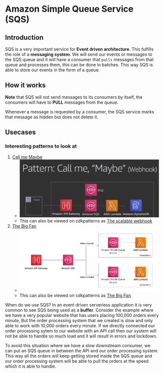 # Amazon Simple Queue Service (SQS)

## Introduction

SQS is a very important service for **Event driven architecture**. This fulfills the role of a **messaging system**. We will send our events or messages to the SQS queue and it will have a consumer that `pulls` messages from that queue and processes them, this can be done in batches. This way SQS is able to store our events in the form of a queue. 

<!-- This will look very similar to **eventbridge** where we also have a central bus where we send our messages but in this case those messages can only be processed by one single consumer at a time. -->


## How it works

**Note** that SQS will not send messages to its consumers by itself, the consumers will have to **PULL** messages from the queue. 

Whenever a message is requested by a consumer, the SQS service marks that message as hidden but does not delete it.


## Usecases

### Interesting patterns to look at 

1. [Call me Maybe](https://youtu.be/9IYpGTS7Jy0?t=1476)
    - ![call me maybe architecture](images/call-me-maybe-arch.png)
    - This can also be viewed on cdkpatterns as [The scalable webhook](https://github.com/cdk-patterns/serverless/blob/master/the-scalable-webhook/README.md)
2. [The Big Fan](https://youtu.be/9IYpGTS7Jy0?t=1808)
    - ![big-fan architecture](images/the-big-fan-arch.png)
    - This can also be viewed on cdkpatterns as [The Big Fan](https://github.com/cdk-patterns/serverless/tree/master/the-big-fan/typescript)

When do we use SQS? In an event driven serverless application it is very common to see SQS being used as a **buffer**. Consider the example where we have a very popular website that has users placing 100,000 orders every minute, But the order processing system that we created is slow and only able to work with 10,000 orders every minute. If we directly connected our order processing sytem to our website with an API call then our system will not be able to handle so much load and it will result in errors and lockdown.

To avoid this situation where we have a slow downstream consumer, we can put an SQS queue in between the API and our order processing system. This way all the orders will keep getting stored inside the SQS queue and our order processing system will be able to pull the orders at the speed which it is able to handle.